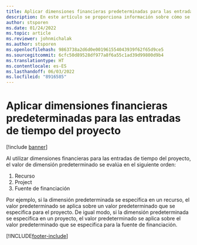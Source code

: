 ```yaml
---
title: Aplicar dimensiones financieras predeterminadas para las entradas de tiempo del proyecto
description: En este artículo se proporciona información sobre cómo se aplican dimensiones financieras predeterminadas para las entradas de tiempo.
author: stsporen
ms.date: 01/24/2022
ms.topic: article
ms.reviewer: johnmichalak
ms.author: stsporen
ms.openlocfilehash: 9863738a2d6d0e001961554043939f62f65d9ce5
ms.sourcegitcommit: 6cfc50d89528df977a8f6a55c1ad39d99800d9b4
ms.translationtype: HT
ms.contentlocale: es-ES
ms.lasthandoff: 06/03/2022
ms.locfileid: "8916585"
---
```

# <a name="defaulting-financial-dimensions-for-project-time-entries"></a>Aplicar dimensiones financieras predeterminadas para las entradas de tiempo del proyecto

[!include [banner](../includes/banner.md)]

Al utilizar dimensiones financieras para las entradas de tiempo del proyecto, el valor de dimensión predeterminado se evalúa en el siguiente orden:

1. Recurso
2. Project
3. Fuente de financiación

Por ejemplo, si la dimensión predeterminada se especifica en un recurso, el valor predeterminado se aplica sobre un valor predeterminado que se especifica para el proyecto. De igual modo, si la dimensión predeterminada se especifica en un proyecto, el valor predeterminado se aplica sobre el valor predeterminado que se especifica para la fuente de financiación.

[!INCLUDE[footer-include](../includes/footer-banner.md)]
